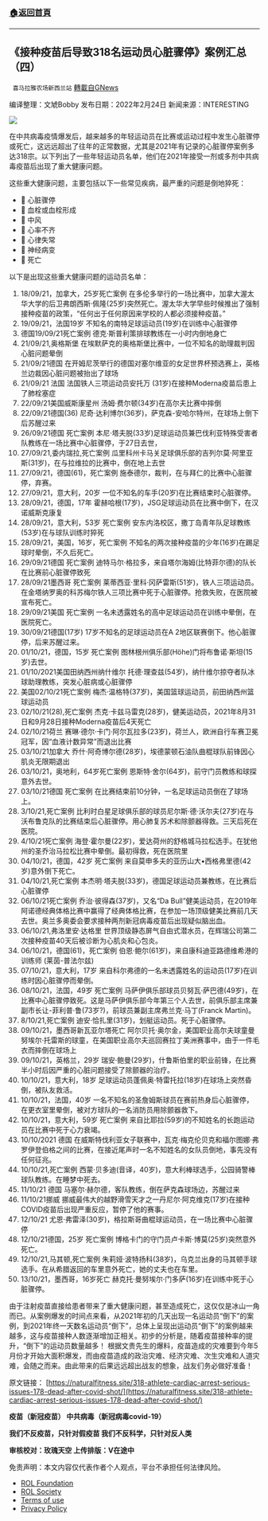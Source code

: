 ###  [:house:返回首頁](https://github.com/ourhimalayas/txt)
---


## 《接种疫苗后导致318名运动员心脏骤停》案例汇总（四）
` 喜马拉雅农场新西兰站` [轉載自GNews](https://gnews.org/zh-hans/2068440/)

编译整理：文虓Bobby
发布日期：2022年2月24日
新闻来源：INTERESTING

![](https://assets.gnews.org/wp-content/uploads/2022/02/2261-1.jpg)

在中共病毒疫情爆发后，越来越多的年轻运动员在比赛或运动过程中发生心脏骤停或死亡，这远远超出了往年的正常数据，尤其是2021年有记录的心脏骤停案例多达318宗。以下列出了一些年轻运动员名单，他们在2021年接受一剂或多剂中共病毒疫苗后出现了重大健康问题。

这些重大健康问题，主要包括以下一些常见疾病，最严重的问题是倒地猝死：

-  心脏骤停
-  血栓或血栓形成
-  中风
-  心率不齐
-  心律失常
-  神经病变
-  死亡


以下是出现这些重大健康问题的运动员名单：

1. 18/09/21，加拿大，25岁死亡案例
在多伦多举行的一场比赛中，加拿大渥太华大学的后卫弗朗西斯·佩隆(25岁)突然死亡。渥太华大学早些时候推出了强制接种疫苗的政策，“任何出于任何原因来学校的人都必须接种疫苗。”
2. 19/09/21，法国19岁
不知名的南特足球运动员(19岁)在训练中心脏骤停
3. 德国19/09/21死亡案例
德克·斯普利策排球教练在一小时内倒地身亡
4. 21/09/21,奥格斯堡
在埃默萨克的奥格斯堡比赛中，一位不知名的助理裁判因心脏问题晕倒
5. 21/09/21德国
在开姆尼茨举行的德国对塞尔维亚的女足世界杯预选赛上，英格兰边裁因心脏问题被抬出了球场
6. 21/09/21 法国
法国铁人三项运动员安托万 (31岁)在接种Moderna疫苗后患上了肺栓塞症
7. 22/09/21美国威斯康星州
汤姆·费尔顿(34岁)在高尔夫比赛中摔倒
8. 22/09/21德国(36)
尼奇·达利博尔(36岁)，萨克森-安哈尔特州，在球场上倒下后苏醒过来
9. 26/09/21德国 死亡案例
本尼·塔夫脱(33岁)足球运动员兼巴伐利亚特殊受害者队教练在一场比赛中心脏骤停，于27日去世，
10. 27/09/21,委内瑞拉,死亡案例
瓜里科州卡马关足球俱乐部的吉列尔莫·阿里亚斯(31岁)，在与拉维拉的比赛中，倒在地上去世
11. 27/09/21，德国(61)，死亡案例
施泰德尔，裁判，在与拜仁的比赛中心脏骤停，弃赛。
12. 27/09/21，意大利，20岁
一位不知名的车手(20岁)在比赛结束时心脏骤停。
13. 28/09/21，德国，17年
霍赫哈根(17岁)，JSG足球运动员在比赛中倒下，在汉诺威斯克康复
14. 28/09/21，意大利，53岁 死亡案例
安东内洛校区，撒丁岛青年队足球教练(53岁)在与球队训练时猝死
15. 28/09/21，美国，16岁，死亡案例
不知名的两次接种疫苗的少年(16岁)在踢足球时晕倒，不久后死亡。
16. 29/09/21德国 死亡案例
迪特马尔·格拉多，来自塔尔海姆(比特菲尔德)的队长在比赛前心脏骤停致死
17. 28/09/21墨西哥 死亡案例
莱蒂西亚·里科·冈萨雷斯(51岁)，铁人三项运动员。在金塔纳罗奥的科苏梅尔铁人三项比赛中死于心脏骤停。抢救失败，在医院被宣布死亡。
18. 29/09/21美国 死亡案例
一名未透露姓名的高中足球运动员在训练中晕倒，在医院死亡。
19. 30/09/21德国(17岁)
17岁不知名的足球运动员在A 2地区联赛倒下。他心脏骤停，后来苏醒过来。
20. 01/10/21，德国，15岁 死亡案例
图林根州俱乐部(Höhe)门将布鲁诺·斯坦(15岁)去世。
21. 01/10/2021美国田纳西州纳什维尔
托德·理查兹(54岁)，纳什维尔掠夺者队冰球助理教练，突发心脏病或心脏骤停
22. 美国02/10/21死亡案例
梅杰·温格特(37岁)，美国篮球运动员，前田纳西州篮球运动员
23. 02/10/21(28),死亡案例
杰克·卡兹马雷克(28岁)，健美运动员，2021年8月31日和9月28日接种Moderna疫苗后4天死亡
24. 02/10/21荷兰
赛琳·德尔·卡门·阿尔瓦拉多(23岁)，荷兰人，欧洲自行车赛卫冕冠军，因“血液计数异常”而退出比赛
25. 03/10/21加拿大
乔什·阿奇博尔德(28岁)，埃德蒙顿石油队曲棍球队前锋因心肌炎无限期退出
26. 03/10/21，奥地利，64岁死亡案例
恩斯特·舍尔(64岁)，前守门员教练和球探意外去世。
27. 03/10/21德国 死亡案例
在比赛结束前10分钟，一名足球运动员倒在了球场上。
28. 3/10/21,死亡案例
比利时白星足球俱乐部的球员尼尔斯·德·沃尔夫(27岁)在与沃布鲁克队的比赛结束后心脏骤停。用心肺复苏术和除颤器得救。三天后死在医院。
29. 4/10/21死亡案例
海登·霍尔曼(22岁)，爱达荷州的舒格城马拉松选手。在犹他州的圣乔治马拉松比赛中晕倒。最初得救，死在医院里
30. 04/10/21，德国，42岁 死亡案例
来自莫申多夫的亚历山大•西格弗里德(42岁)意外倒下死亡。
31. 04/10/21,死亡案例
本杰明·塔夫脱(33岁)，德国足球运动员兼教练，在比赛后心脏骤停
32. 06/10/21死亡案例
乔治·彼得森(37岁)，又名“Da Bull”健美运动员，在2019年阿诺德经典体格比赛中赢得了经典体格比赛，在参加一场顶级健美比赛前几天去世。奥兰多奥委会要求接种两剂新冠病毒疫苗后出现疑似脑出血。
33. 06/10/21,弗洛里安·达格里
世界顶级静态屏气自由式潜水员，在辉瑞公司第二次接种疫苗40天后被诊断为心肌炎和心包炎。
34. 06/10/21，德国(61)，死亡案例
伯恩·鲍尔(61岁)，来自康科迪亚路德维希港的训练师 (莱茵-普法尔兹)
35. 07/10/21，意大利，17岁
来自科尔弗德的一名未透露姓名的运动员(17岁)在训练时因心脏骤停而晕倒。
36. 08/10/21，法国，49岁 死亡案例
马萨伊俱乐部球员贝努瓦·萨巴德(49岁)，在比赛中心脏骤停致死。这是马萨伊俱乐部今年第三个人去世，前俱乐部主席兼副市长让-菲利普·鲁(73岁?)，前球员兼副主席弗兰克·马丁(Franck Martin)。
37. 8/10/21,死亡案例
迪安·恰扎里(31岁)，划艇运动员。死于心脏骤停。
38. 09/10/21，墨西哥新瓦亚尔塔死亡
阿尔贝托·奥尔金，美国职业高尔夫球童曼努埃尔·托雷斯的球童，在美国职业高尔夫巡回赛拉丁美洲赛事中，由于一件毛衣而摔倒在球场上
39. 09/10/21，英格兰，29岁
瑞安·鲍曼(29岁)，什鲁斯伯里的职业前锋，在比赛半小时后因严重的心脏问题接受了除颤器的治疗。
40. 10/10/21，意大利，18岁
足球运动员蓬佩奥·特雷托拉(18岁)在球场上突然昏倒，被队友救活。
41. 10/10/21，法国，40岁
一名不知名的圣詹姆斯球员在赛前热身后心脏骤停，在更衣室里晕倒，被对方球队的一名消防员用除颤器救下。
42. 10/10/21，意大利，59岁 死亡案例
来自比耶拉(59岁)的不知姓名的长跑运动员在比赛中死于心力衰竭。
43. 10/10/2021 德国
在威斯特伐利亚女子联赛中，瓦克·梅克伦贝克和福尔图娜·弗罗伊登伯格之间的比赛，在接近尾声时一名不知姓名的女队员倒地，事先没有任何征兆。
44. 10/10/21,死亡案例
西蒙·贝多迪(音译，40岁)，意大利棒球选手，公园骑警棒球队教练。在睡梦中死去。
45. 11/10/21 德国
马塞尔·赫尔德，客队教练，倒在萨克森球场边，苏醒过来
46. 11/10/21挪威
挪威最伟大的越野滑雪天才之一丹尼尔·阿克维克(17岁)在接种COVID疫苗后出现严重反应，暂停了他的赛事。
47. 12/10/21
尤恩·弗雷泽(30岁)，格拉斯哥曲棍球运动员，在一场比赛中心脏骤停
48. 12/10/21德国，25岁 死亡案例
博格卡门的守门员卢卡斯·博莫(25岁)突然意外死亡。
49. 12/10/21,马其顿,死亡案例
朱莉娅·波特扬科(38岁)，乌克兰出身的马其顿手球选手。在从希腊返回的车里意外死亡，她的丈夫也在车里。
50. 13/10/21，墨西哥，16岁死亡
赫克托·曼努埃尔·门多萨(16岁)在训练中死于心脏骤停。


由于注射疫苗直接给患者带来了重大健康问题，甚至造成死亡，这仅仅是冰山一角而已。从案例爆发的时间点来看，从2021年初的几天出现一名运动员“倒下”的案例，到2021年终一天数名运动员“倒下”，总体上呈现出运动员“倒下”的案例越来越多，这与疫苗接种人数逐渐增加正相关。初步的分析是，随着疫苗接种率的提升，“倒下”的运动员数量越多！
根据文贵先生的爆料，疫苗造成的灾难要到今年5月份才开始大面积爆发，而由疫苗造成的政治灾难、经济灾难、次生灾难和人道灾难，会随之而来。由此带来的后果远远超出战友的想象，战友们务必做好准备！

原文链接：
[https://naturalfitness.site/318-athlete-cardiac-arrest-serious-issues-178-dead-after-covid-shot/](https://naturalfitness.site/318-athlete-cardiac-arrest-serious-issues-178-dead-after-covid-shot/)

**疫苗（新冠疫苗）
中共病毒（新冠病毒covid-19）**

**我们不反疫苗，只针对假疫苗
我们不反科学，只针对反人类**

**审核校对：玫瑰天空
上传排版：V在途中**

 

免责声明：本文内容仅代表作者个人观点，平台不承担任何法律风险。

- [ROL Foundation](https://rolfoundation.org/)
- [ROL Society](https://rolsociety.org/)
- [Terms of use](https://gnews.org/terms-of-use-3/)
- [Privacy Policy](https://gnews.org/privacy-policy/)
